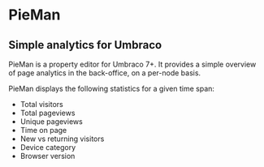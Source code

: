 # PieMan
## Simple analytics for Umbraco

PieMan is a property editor for Umbraco 7+. It provides a simple overview of page analytics in the back-office, on a per-node basis.

PieMan displays the following statistics for a given time span:

+ Total visitors
+ Total pageviews
+ Unique pageviews
+ Time on page
+ New vs returning visitors
+ Device category
+ Browser version
